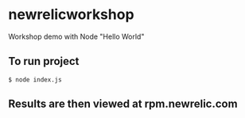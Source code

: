 # newrelicworkshop
Workshop demo with Node "Hello World"

## To run project
```
$ node index.js
```

## Results are then viewed at rpm.newrelic.com
